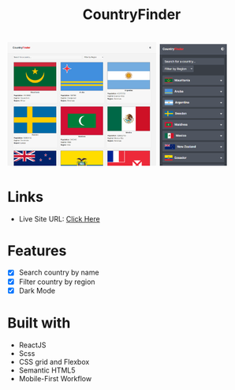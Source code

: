 <h1 align="center"> CountryFinder <h1/>

<img width="60%" src="./src/img/design-web.png" alt="web image"/>
<img width="27%" src="./src/img/design-mobile-dark.png" alt="mobile image"/>

# Links

- Live Site URL: [Click Here](https://country-finder-pearl.vercel.app/)

# Features

- [x] Search country by name
- [x] Filter country by region
- [x] Dark Mode

# Built with

- ReactJS
- Scss
- CSS grid and Flexbox
- Semantic HTML5
- Mobile-First Workflow
